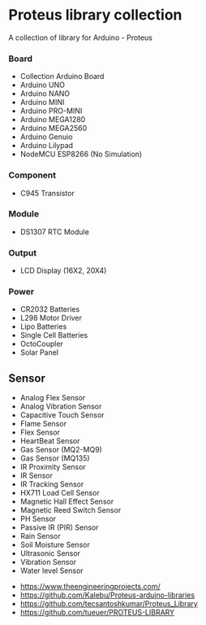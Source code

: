 # Proteus library collection
A collection of library for Arduino - Proteus

### Board
* Collection Arduino Board
* Arduino UNO
* Arduino NANO
* Arduino MINI
* Arduino PRO-MINI
* Arduino MEGA1280
* Arduino MEGA2560
* Arduino Genuio
* Arduino Lilypad
* NodeMCU ESP8266 (No Simulation)

### Component
* C945 Transistor

### Module
* DS1307 RTC Module

### Output
* LCD Display (16X2, 20X4)

### Power
* CR2032 Batteries 
* L298 Motor Driver
* Lipo Batteries
* Single Cell Batteries
* OctoCoupler
* Solar Panel

## Sensor
* Analog Flex Sensor
* Analog Vibration Sensor
* Capacitive Touch Sensor
* Flame Sensor
* Flex Sensor
* HeartBeat Sensor
* Gas Sensor (MQ2-MQ9)
* Gas Sensor (MQ135)
* IR Proximity Sensor
* IR Sensor
* IR Tracking Sensor
* HX711 Load Cell Sensor
* Magnetic Hall Effect Sensor
* Magnetic Reed Switch Sensor
* PH Sensor
* Passive IR (PIR) Sensor
* Rain Sensor
* Soil Moisture Sensor
* Ultrasonic Sensor
* Vibration Sensor
* Water level Sensor


[^Note]: Main Source:
* https://www.theengineeringprojects.com/
* https://github.com/Kalebu/Proteus-arduino-libraries
* https://github.com/tecsantoshkumar/Proteus_Library
* https://github.com/tueuer/PROTEUS-LIBRARY
[^Disclaimer]: I not author of the files. I just collect files across internet and put here at one place. Many sites are scam and plain lying so it make harder to find correct files. 


